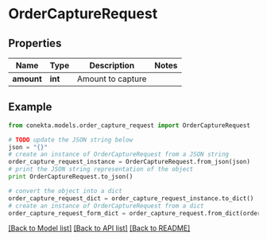 # OrderCaptureRequest


## Properties
Name | Type | Description | Notes
------------ | ------------- | ------------- | -------------
**amount** | **int** | Amount to capture | 

## Example

```python
from conekta.models.order_capture_request import OrderCaptureRequest

# TODO update the JSON string below
json = "{}"
# create an instance of OrderCaptureRequest from a JSON string
order_capture_request_instance = OrderCaptureRequest.from_json(json)
# print the JSON string representation of the object
print OrderCaptureRequest.to_json()

# convert the object into a dict
order_capture_request_dict = order_capture_request_instance.to_dict()
# create an instance of OrderCaptureRequest from a dict
order_capture_request_form_dict = order_capture_request.from_dict(order_capture_request_dict)
```
[[Back to Model list]](../README.md#documentation-for-models) [[Back to API list]](../README.md#documentation-for-api-endpoints) [[Back to README]](../README.md)



